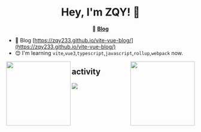 <h1 align="center">
  Hey, I'm ZQY! 👋
</h1>

<p align="center">
    📝
    <b><a href="https://zqy233.github.io/vite-vue-blog/">Blog</a></b>
</p>

- 📝 Blog [https://zqy233.github.io/vite-vue-blog/](https://zqy233.github.io/vite-vue-blog/)
- 😊 I'm learning `vite`,`vue3`,`typescript`,`javascript`,`rollup`,`webpack` now.

<div>
  <a href="https://github.com/zqy233">
    <img height="172" align="left" src="https://github-readme-stats.vercel.app/api?username=zqy233&theme=prussian&show_icons=true&count_private=true" />
  </a>
  <a href="https://github.com/zqy233">
    <img height="172" align="right" src="https://github-readme-stats.vercel.app/api/top-langs/?username=zqy233&layout=compact" />
  </a>
</div>



## activity
<img align="center" src="https://activity-graph.herokuapp.com/graph?username=zqy233&theme=xcode" />

